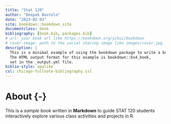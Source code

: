 ```yaml
--- 
title: "Stat 120"
author: "Deepak Bastola"
date: "2023-02-03"
site: bookdown::bookdown_site
documentclass: book
bibliography: [book.bib, packages.bib]
# url: your book url like https://bookdown.org/yihui/bookdown
# cover-image: path to the social sharing image like images/cover.jpg
description: |
  This is a minimal example of using the bookdown package to write a book.
  The HTML output format for this example is bookdown::bs4_book,
  set in the _output.yml file.
biblio-style: apalike
csl: chicago-fullnote-bibliography.csl
---
```


# About {-}

This is a _sample_ book written in **Markdown** to guide STAT 120 students interactively explore various class activities and projects in R.





